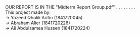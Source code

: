 OUR REPORT IS IN THE "Midterm Report Group.pdf"
.
.
.
.
.
.
.
.
<br/>This project made by:
<br/>-> Yazeed Qholili Arifin	(1841720045)
<br/>-> Abraham Alier		(1841720226)
<br/>-> Ali Abdulsamea Hussen	(1841720224)
